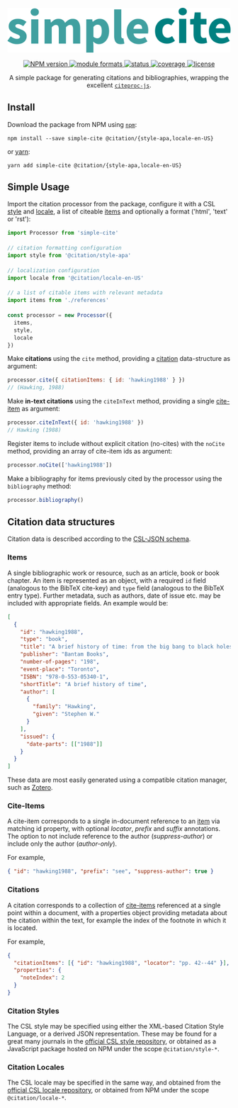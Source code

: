 <p align="center">
  <img src="static/logo.png" alt="simple-cite" />
</p>

<p align="center">
  <a href="https://wwww.npmjs.com/package/simple-cite">
    <img src="https://flat.badgen.net/npm/v/simple-cite" alt="NPM version" />
  </a>
  <a href="https://wwww.npmjs.com/package/simple-cite">
    <img src="https://flat.badgen.net/badge/module/umd,cjs,esm" alt="module formats" />
  </a>
  <a href="https://circleci.com/gh/richlewis42/simple-cite">
    <img src="https://flat.badgen.net/circleci/github/richlewis42/simple-cite" alt="status" />
  </a>
  <a href="https://codecov.io/gh/richlewis42/simple-cite">
    <img src="https://flat.badgen.net/codecov/c/github/richlewis42/simple-cite" alt="coverage" />
  </a>  
  <a href="https://opensource.org/licenses/MIT">
    <img src="https://flat.badgen.net/badge/license/MIT/blue" alt="license" />
  </a>
</p>
<p align="center">
A simple package for generating citations and bibliographies, wrapping the excellent <a href="https://citeproc-js.readthedocs.io/en/latest/"><code>citeproc-js</code></a>.
</p>

## Install

Download the package from NPM using [`npm`](https://npmjs.org):

```shell
npm install --save simple-cite @citation/{style-apa,locale-en-US}
```

or [yarn](https://yarnpkg.com/):

```shell
yarn add simple-cite @citation/{style-apa,locale-en-US}
```

## Simple Usage

Import the citation processor from the package, configure it with a CSL [style](#citation-style) and [locale](#citation-locale), a list of citeable [items](#items) and optionally a format ('html', 'text' or 'rst'):

```js
import Processor from 'simple-cite'

// citation formatting configuration
import style from '@citation/style-apa'

// localization configuration
import locale from '@citation/locale-en-US'

// a list of citable items with relevant metadata
import items from './references'

const processor = new Processor({
  items,
  style,
  locale
})
```

Make **citations** using the `cite` method, providing a [citation](#citation) data-structure as argument:

```js
processor.cite({ citationItems: { id: 'hawking1988' } })
// (Hawking, 1988)
```

Make **in-text citations** using the `citeInText` method, providing a single [cite-item](#cite-item) as argument:

```js
processor.citeInText({ id: 'hawking1988' })
// Hawking (1988)
```

Register items to include without explicit citation (no-cites) with the `noCite` method, providing an array of cite-item ids as argument:

```js
processor.noCite(['hawking1988'])
```

Make a bibliography for items previously cited by the processor using the `bibliography` method:

```js
processor.bibliography()
```

## Citation data structures

Citation data is described according to the [CSL-JSON schema](https://github.com/citation-style-language/schema).

### Items

A single bibliographic work or resource, such as an article, book or book chapter.
An item is represented as an object, with a required `id` field (analogous to the BibTeX cite-key) and `type` field (analogous to the BibTeX entry type).
Further metadata, such as authors, date of issue etc. may be included with appropriate fields.
An example would be:

```json
[
  {
    "id": "hawking1988",
    "type": "book",
    "title": "A brief history of time: from the big bang to black holes",
    "publisher": "Bantam Books",
    "number-of-pages": "198",
    "event-place": "Toronto",
    "ISBN": "978-0-553-05340-1",
    "shortTitle": "A brief history of time",
    "author": [
      {
        "family": "Hawking",
        "given": "Stephen W."
      }
    ],
    "issued": {
      "date-parts": [["1988"]]
    }
  }
]
```

These data are most easily generated using a compatible citation manager, such as [Zotero](https://www.zotero.org/).

### Cite-Items

A cite-item corresponds to a single in-document reference to an [item](#items) via matching id property, with optional _locator_, _prefix_ and _suffix_ annotations.
The option to not include reference to the author (_suppress-author_) or include only the author (_author-only_).

For example,

```json
{ "id": "hawking1988", "prefix": "see", "suppress-author": true }
```

### Citations

A citation corresponds to a collection of [cite-items](#cite-items) referenced at a single point within a document, with a properties object providing metadata about the citation within the text, for example the index of the footnote in which it is located.

For example,

```json
{
  "citationItems": [{ "id": "hawking1988", "locator": "pp. 42--44" }],
  "properties": {
    "noteIndex": 2
  }
}
```

### Citation Styles

The CSL style may be specified using either the XML-based Citation Style Language, or a derived JSON representation.
These may be found for a great many journals in the [official CSL style repository](https://github.com/citation-style-language/styles), or obtained as a JavaScript package hosted on NPM under the scope `@citation/style-*`.

### Citation Locales

The CSL locale may be specified in the same way, and obtained from the [official CSL locale repository](https://github.com/citation-style-language/locales), or obtained from NPM under the scope `@citation/locale-*`.

